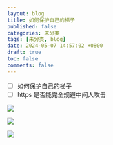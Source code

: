 ```yaml
---
layout: blog
title: 如何保护自己的梯子
published: false
categories: 未分类
tags: [未分类, blog]
date: 2024-05-07 14:57:02 +0800
draft: true
toc: false
comments: false
---
```


- [ ] 如何保护自己的梯子
- [ ] https 是否能完全规避中间人攻击

![](https://s2.loli.net/2024/05/07/oIB2Ht93QdePqgi.png)

![](https://s2.loli.net/2024/05/07/cdQN8sm3Gf5CtvJ.png)

![](https://s2.loli.net/2024/05/07/fRHY3IZXz1VGloK.png)
